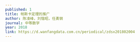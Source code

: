 ```yaml
---
published: 1
title: 帕斯卡定理的推广
author: 陈凌峰，刘锴昭，任勇钢
journal: 中等数学
year: 2018
link: https://d.wanfangdata.com.cn/periodical/zdsx201802004
---
```


